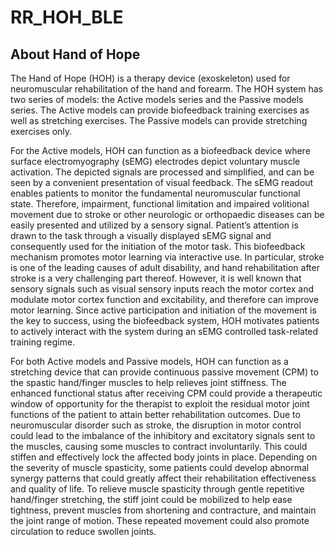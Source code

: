 # RR_HOH_BLE

## About Hand of Hope

The Hand of Hope (HOH) is a therapy device (exoskeleton) used for neuromuscular rehabilitation of the hand and forearm. The HOH system has two series of models: the Active models series and the Passive models series. The Active models can provide biofeedback training exercises as well as stretching exercises. The Passive models can provide stretching exercises only.

For the Active models, HOH can function as a biofeedback device where surface electromyography (sEMG) electrodes depict voluntary muscle activation. The depicted signals are processed and simplified, and can be seen by a convenient presentation of visual feedback. The sEMG readout enables patients to monitor the fundamental neuromuscular functional state. Therefore, impairment, functional limitation and impaired volitional movement due to stroke or other neurologic or orthopaedic diseases can be easily presented and utilized by a sensory signal. Patient’s attention is drawn to the task through a visually displayed sEMG signal and consequently used for the initiation of the motor task. This biofeedback mechanism promotes motor learning via interactive use. In particular, stroke is one of the leading causes of adult disability, and hand rehabilitation after stroke is a very challenging part thereof. However, it is well known that sensory signals such as visual sensory inputs reach the motor cortex and modulate motor cortex function and excitability, and therefore can improve motor learning. Since active participation and initiation of the movement is the key to success, using the biofeedback system, HOH motivates patients to actively interact with the system during an sEMG controlled task-related training regime.

For both Active models and Passive models, HOH can function as a stretching device that can provide continuous passive movement (CPM) to the spastic hand/finger muscles to help relieves joint stiffness. The enhanced functional status after receiving CPM could provide a therapeutic window of opportunity for the therapist to exploit the residual motor joint functions of the patient to attain better rehabilitation outcomes. Due to neuromuscular disorder such as stroke, the disruption in motor control could lead to the imbalance of the inhibitory and excitatory signals sent to the muscles, causing some muscles to contract involuntarily. This could stiffen and effectively lock the affected body joints in place. Depending on the severity of muscle spasticity, some patients could develop abnormal synergy patterns that could greatly affect their rehabilitation effectiveness and quality of life. To relieve muscle spasticity through gentle repetitive hand/finger stretching, the stiff joint could be mobilized to help ease tightness, prevent muscles from shortening and contracture, and maintain the joint range of motion. These repeated movement could also promote circulation to reduce swollen joints.


